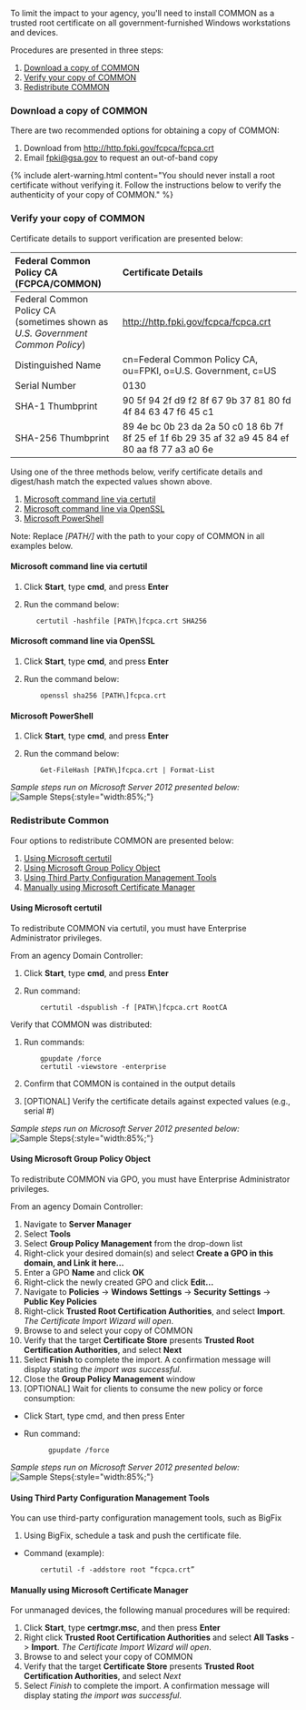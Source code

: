 To limit the impact to your agency, you'll need to install COMMON as a trusted root certificate on all government-furnished Windows workstations and devices.  

Procedures are presented in three steps:
1. [Download a copy of COMMON](#download-a-copy-of-common)
1. [Verify your copy of COMMON](#verify-your-copy-of-common)
1. [Redistribute COMMON](#redistribute-common)


### Download a copy of COMMON

There are two recommended options for obtaining a copy of COMMON:
1. Download from http://http.fpki.gov/fcpca/fcpca.crt 
1. Email fpki@gsa.gov to request an out-of-band copy

{% include alert-warning.html content="You should never install a root certificate without verifying it. Follow the instructions below to verify the authenticity of your copy of COMMON." %} 


### Verify your copy of COMMON

Certificate details to support verification are presented below:

| **Federal Common Policy CA (FCPCA/COMMON)**  | **Certificate Details**                             |
| :--------  | :-------------------------------     |
| Federal Common Policy CA<br>(sometimes shown as *U.S. Government Common Policy*) | http://http.fpki.gov/fcpca/fcpca.crt |
| Distinguished Name | cn=Federal Common Policy CA, ou=FPKI, o=U.S. Government, c=US |
| Serial Number | 0130 |
| SHA-1 Thumbprint | 90 5f 94 2f d9 f2 8f 67 9b 37 81 80 fd 4f 84 63 47 f6 45 c1 |
| SHA-256 Thumbprint | 89 4e bc 0b 23 da 2a 50 c0 18 6b 7f 8f 25 ef 1f 6b 29 35 af 32 a9 45 84 ef 80 aa f8 77 a3 a0 6e |

Using one of the three methods below, verify certificate details and digest/hash match the expected values shown above. 

1. [Microsoft command line via certutil](#microsoft-command-line-via-certutil)
1. [Microsoft command line via OpenSSL](#microsoft-command-line-via-openssl)
1. [Microsoft PowerShell](#microsoft-powershell)

Note: Replace *[PATH/]* with the path to your copy of COMMON in all examples below.


#### Microsoft command line via certutil 
1. Click **Start**, type **cmd**, and press **Enter**
1. Run the command below:

    ```
	   certutil -hashfile [PATH\]fcpca.crt SHA256
    ```


#### Microsoft command line via OpenSSL
1. Click **Start**, type **cmd**, and press **Enter**
1. Run the command below:

    ```
        openssl sha256 [PATH\]fcpca.crt
    ```


#### Microsoft PowerShell
1. Click **Start**, type **cmd**, and press **Enter**
1. Run the command below:

    ```
        Get-FileHash [PATH\]fcpca.crt | Format-List
    ```

*Sample steps run on Microsoft Server 2012 presented below:*
![Sample Steps]({{site.baseurl}}/img/verify.gif){:style="width:85%;"}


### Redistribute Common 

Four options to redistribute COMMON are presented below:

1. [Using Microsoft certutil](#using-microsoft-certutil)
1. [Using Microsoft Group Policy Object](#using-microsoft-group-policy-object)
1. [Using Third Party Configuration Management Tools](#using-third-party-configuration-management-tools)
1. [Manually using Microsoft Certificate Manager](#manually-using-microsoft-certificate-manager)


#### Using Microsoft certutil 

To redistribute COMMON via certutil, you must have Enterprise Administrator privileges.

From an agency Domain Controller:
1. Click **Start**, type **cmd**, and press **Enter**
1. Run command:

    ```
        certutil -dspublish -f [PATH\]fcpca.crt RootCA
    ```

Verify that COMMON was distributed:

1. Run commands:

    ```
        gpupdate /force
        certutil -viewstore -enterprise
    ```

1. Confirm that COMMON is contained in the output details
1. [OPTIONAL] Verify the certificate details against expected values (e.g., serial #)


*Sample steps run on Microsoft Server 2012 presented below:*
![Sample Steps]({{site.baseurl}}/img/certutil.gif){:style="width:85%;"}


#### Using Microsoft Group Policy Object

To redistribute COMMON via GPO, you must have Enterprise Administrator privileges.

From an agency Domain Controller:
1. Navigate to **Server Manager**
1. Select **Tools**
1. Select **Group Policy Management** from the drop-down list
1. Right-click your desired domain(s) and select **Create a GPO in this domain, and Link it here…**
1. Enter a GPO **Name** and click **OK**
1. Right-click the newly created GPO and click **Edit…**
1. Navigate to **Policies** -> **Windows Settings** -> **Security Settings** -> **Public Key Policies**  
1. Right-click **Trusted Root Certification Authorities**, and select **Import**. *The Certificate Import Wizard will open*. 
1. Browse to and select your copy of COMMON
1. Verify that the target **Certificate Store** presents **Trusted Root Certification Authorities**, and select **Next**
1. Select **Finish** to complete the import.  A confirmation message will display stating *the import was successful*.
1. Close the **Group Policy Management** window
1. [OPTIONAL] Wait for clients to consume the new policy or force consumption:
- Click Start, type cmd, and then press Enter
- Run command:

    ```
          gpupdate /force
    ```

*Sample steps run on Microsoft Server 2012 presented below:*
![Sample Steps]({{site.baseurl}}/img/gpo.gif){:style="width:85%;"}


#### Using Third Party Configuration Management Tools

You can use third-party configuration management tools, such as BigFix

1. Using BigFix, schedule a task and push the certificate file.
- Command (example): 
	
    ```
        certutil -f -addstore root “fcpca.crt”
    ```


#### Manually using Microsoft Certificate Manager
For unmanaged devices, the following manual procedures will be required:
1. Click **Start**, type **certmgr.msc**, and then press **Enter**
1. Right click **Trusted Root Certification Authorities** and select **All Tasks** -> **Import**. *The Certificate Import Wizard will open*. 
1. Browse to and select your copy of COMMON
1. Verify that the target **Certificate Store** presents **Trusted Root Certification Authorities**, and select *Next*
1. Select *Finish* to complete the import. A confirmation message will display stating *the import was successful*.



